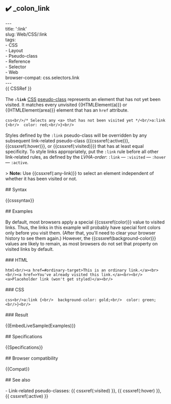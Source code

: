## ✔️ _colon_link 
 ---<br/>title: ':link'<br/>slug: Web/CSS/:link<br/>tags:<br/>  - CSS<br/>  - Layout<br/>  - Pseudo-class<br/>  - Reference<br/>  - Selector<br/>  - Web<br/>browser-compat: css.selectors.link<br/>---<br/>{{ CSSRef }}<br/><br/>The **`:link`** [CSS](/en-US/docs/Web/CSS) [pseudo-class](/en-US/docs/Web/CSS/Pseudo-classes) represents an element that has not yet been visited. It matches every unvisited {{HTMLElement(a)}} or {{HTMLElement(area)}} element that has an `href` attribute.<br/><br/>```css<br/>/* Selects any <a> that has not been visited yet */<br/>a:link {<br/>  color: red;<br/>}<br/>```<br/><br/>Styles defined by the `:link` pseudo-class will be overridden by any subsequent link-related pseudo-class ({{cssxref(:active)}}, {{cssxref(:hover)}}, or {{cssxref(:visited)}}) that has at least equal specificity. To style links appropriately, put the `:link` rule before all other link-related rules, as defined by the _LVHA-order_: `:link` — `:visited` — `:hover` — `:active`.<br/><br/>> **Note:** Use {{cssxref(:any-link)}} to select an element independent of whether it has been visited or not.<br/><br/>## Syntax<br/><br/>{{csssyntax}}<br/><br/>## Examples<br/><br/>By default, most browsers apply a special {{cssxref(color)}} value to visited links. Thus, the links in this example will probably have special font colors only before you visit them. (After that, you'll need to clear your browser history to see them again.) However, the {{cssxref(background-color)}} values are likely to remain, as most browsers do not set that property on visited links by default.<br/><br/>### HTML<br/><br/>```html<br/><a href=#ordinary-target>This is an ordinary link.</a><br><br/><a href=>You've already visited this link.</a><br><br/><a>Placeholder link (won't get styled)</a><br/>```<br/><br/>### CSS<br/><br/>```css<br/>a:link {<br/>  background-color: gold;<br/>  color: green;<br/>}<br/>```<br/><br/>### Result<br/><br/>{{EmbedLiveSample(Examples)}}<br/><br/>## Specifications<br/><br/>{{Specifications}}<br/><br/>## Browser compatibility<br/><br/>{{Compat}}<br/><br/>## See also<br/><br/>- Link-related pseudo-classes: {{ cssxref(:visited) }}, {{ cssxref(:hover) }}, {{ cssxref(:active) }}<br/>